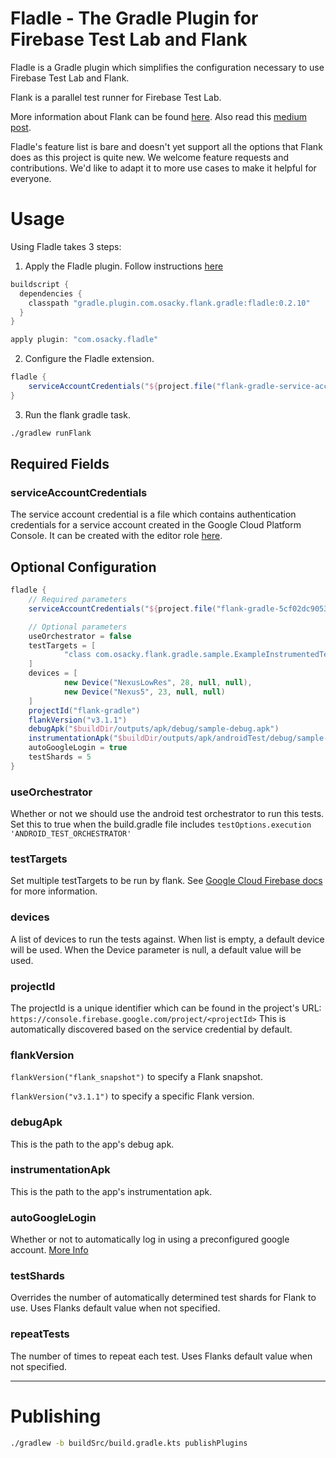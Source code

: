 # Fladle - The Gradle Plugin for Firebase Test Lab and Flank

Fladle is a Gradle plugin which simplifies the configuration necessary to use Firebase Test Lab and Flank.


Flank is a parallel test runner for Firebase Test Lab.

More information about Flank can be found [here](https://github.com/testArmada/flank).
Also read this [medium post](https://medium.com/walmartlabs/flank-smart-test-runner-for-firebase-cf65e1b1eca7).

Fladle's feature list is bare and doesn't yet support all the options that Flank does as this project is quite new. We welcome feature requests and contributions. We'd like to adapt it to more use cases to make it helpful for everyone.

# Usage

Using Fladle takes 3 steps:

1. Apply the Fladle plugin. Follow instructions [here](https://plugins.gradle.org/plugin/com.osacky.fladle)
``` groovy
buildscript {
  dependencies {
    classpath "gradle.plugin.com.osacky.flank.gradle:fladle:0.2.10"
  }
}

apply plugin: "com.osacky.fladle"
```
2. Configure the Fladle extension.
``` groovy
fladle {
    serviceAccountCredentials("${project.file("flank-gradle-service-account.json")}")
}
```
3. Run the flank gradle task.
``` bash
./gradlew runFlank
```

## Required Fields

### serviceAccountCredentials 
The service account credential is a file which contains authentication credentials for a service account created in the Google Cloud Platform Console.
It can be created with the editor role [here](https://console.cloud.google.com/iam-admin/serviceaccounts/).


## Optional Configuration

``` groovy
fladle {
    // Required parameters
    serviceAccountCredentials("${project.file("flank-gradle-5cf02dc90531.json")}")

    // Optional parameters
    useOrchestrator = false
    testTargets = [
            "class com.osacky.flank.gradle.sample.ExampleInstrumentedTest#seeView"
    ]
    devices = [
            new Device("NexusLowRes", 28, null, null),
            new Device("Nexus5", 23, null, null)
    ]
    projectId("flank-gradle")
    flankVersion("v3.1.1")
    debugApk("$buildDir/outputs/apk/debug/sample-debug.apk")
    instrumentationApk("$buildDir/outputs/apk/androidTest/debug/sample-debug-androidTest.apk"
    autoGoogleLogin = true
    testShards = 5
}
```


### useOrchestrator
Whether or not we should use the android test orchestrator to run this tests.
Set this to true when the build.gradle file includes `testOptions.execution 'ANDROID_TEST_ORCHESTRATOR'`

### testTargets
Set multiple testTargets to be run by flank.
See [Google Cloud Firebase docs](https://cloud.google.com/sdk/gcloud/reference/firebase/test/android/run) for more information.

### devices
A list of devices to run the tests against. When list is empty, a default device will be used. When the Device parameter is null, a default value will be used.

### projectId
The projectId is a unique identifier which can be found in the project's URL: `https://console.firebase.google.com/project/<projectId>`
This is automatically discovered based on the service credential by default.

### flankVersion
`flankVersion("flank_snapshot")` to specify a Flank snapshot.

`flankVersion("v3.1.1")` to specify a specific Flank version.


### debugApk
This is the path to the app's debug apk.

### instrumentationApk
This is the path to the app's instrumentation apk.

### autoGoogleLogin
Whether or not to automatically log in using a preconfigured google account. [More Info](https://cloud.google.com/sdk/gcloud/reference/firebase/test/android/run#--auto-google-login)

### testShards
Overrides the number of automatically determined test shards for Flank to use. Uses Flanks default value when not specified.

### repeatTests
The number of times to repeat each test. Uses Flanks default value when not specified.

---

# Publishing

``` bash
./gradlew -b buildSrc/build.gradle.kts publishPlugins
```
